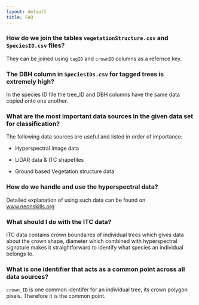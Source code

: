 ```yaml
---
layout: default
title: FAQ
---
```



### How do we join the tables `vegetationStructure.csv` and `SpeciesID.csv` files?

They can be joined using `tagID` and `crownID` columns as a refernce key.


### The DBH column in `SpeciesIDs.csv` for tagged trees is extremely high?

In the species ID file the tree_ID and DBH columns have the same data copied onto one another.


### What are the most important data sources in the given data set for classification?

The following data sources are useful and listed in order of importance:

* Hyperspectral image data

* LiDAR data & ITC shapefiles

* Ground based Vegetation structure data


### How do we handle and use the hyperspectral data?

Detailed explanation of using such data can be found on www.neonskills.org


### What should I do with the ITC data?

ITC data contains crown boundaires of individual trees which gives data about the crown shape, diameter which combined with hyperspectral signature makes it straightforward to identify what species an individual belongs to.


### What is one identifier that acts as a common point across all data sources?

`crown_ID` is one common identifer for an individual tree, its crown polygon pixels. Therefore it is the common point.
